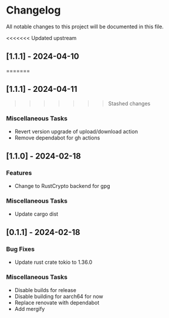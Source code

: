 # Changelog

All notable changes to this project will be documented in this file.

<<<<<<< Updated upstream
## [1.1.1] - 2024-04-10
=======
## [1.1.1] - 2024-04-11
>>>>>>> Stashed changes

### Miscellaneous Tasks

- Revert version upgrade of upload/download action
- Remove dependabot for gh actions

<!-- generated by git-cliff -->
## [1.1.0] - 2024-02-18

### Features

- Change to RustCrypto backend for gpg

### Miscellaneous Tasks

- Update cargo dist

<!-- generated by git-cliff -->
## [0.1.1] - 2024-02-18

### Bug Fixes

- Update rust crate tokio to 1.36.0

### Miscellaneous Tasks

- Disable builds for release
- Disable building for aarch64 for now
- Replace renovate with dependabot
- Add mergify

<!-- generated by git-cliff -->

